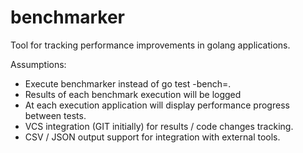 benchmarker
===========

Tool for tracking performance improvements in golang applications.

Assumptions:
- Execute benchmarker instead of go test -bench=.
- Results of each benchmark execution will be logged
- At each execution application will display performance progress between tests.
- VCS integration (GIT initially) for results / code changes tracking.
- CSV / JSON output support for integration with external tools.
